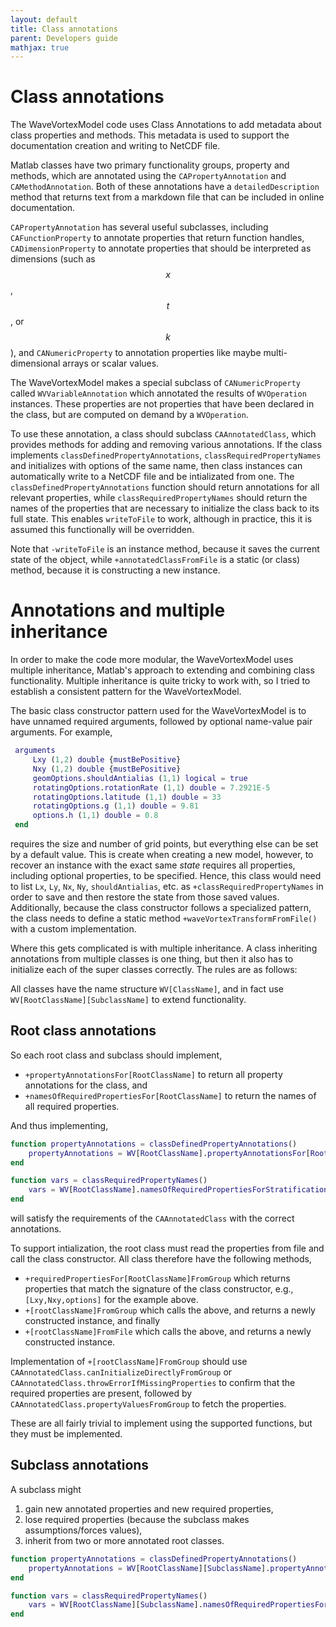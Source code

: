 ```yaml
---
layout: default
title: Class annotations
parent: Developers guide
mathjax: true
---
```


#  Class annotations

The WaveVortexModel code uses Class Annotations to add metadata about class properties and methods. This metadata is used to support the documentation creation and writing to NetCDF file.

Matlab classes have two primary functionality groups, property and methods, which are annotated using the `CAPropertyAnnotation` and `CAMethodAnnotation`. Both of these annotations have a `detailedDescription` method that returns text from a markdown file that can be included in online documentation.

`CAPropertyAnnotation` has several useful subclasses, including `CAFunctionProperty` to annotate properties that return function handles, `CADimensionProperty` to annotate properties that should be interpreted as dimensions (such as  $$x$$, $$t$$, or $$k$$), and `CANumericProperty` to annotation properties like maybe multi-dimensional arrays or scalar values.

The WaveVortexModel makes a special subclass of `CANumericProperty` called `WVVariableAnnotation` which annotated the results of `WVOperation` instances. These properties are not properties that have been declared in the class, but are computed on demand by a `WVOperation`. 

To use these annotation, a class should subclass `CAAnnotatedClass`, which provides methods for adding and removing various annotations. If the class implements `classDefinedPropertyAnnotations`,  `classRequiredPropertyNames` and initializes with options of the same name, then class instances can automatically write to a NetCDF file and be intializated from one. The `classDefinedPropertyAnnotations` function should return annotations for all relevant properties, while `classRequiredPropertyNames` should return the names of the properties that are necessary to initialize the class back to its full state. This enables `writeToFile` to work, although in practice, this it is assumed this functionally will be overridden.

Note that `-writeToFile` is an instance method, because it saves the current state of the object, while `+annotatedClassFromFile` is a static (or class) method, because it is constructing a new instance.

#  Annotations and multiple inheritance

In order to make the code more modular, the WaveVortexModel uses multiple inheritance, Matlab's approach to extending and combining class functionality. Multiple inheritance is quite tricky to work with, so I tried to establish a consistent pattern for the WaveVortexModel.

The basic class constructor pattern used for the WaveVortexModel is to have unnamed required arguments, followed by optional name-value pair arguments. For example,

```matlab
 arguments
     Lxy (1,2) double {mustBePositive}
     Nxy (1,2) double {mustBePositive}
     geomOptions.shouldAntialias (1,1) logical = true
     rotatingOptions.rotationRate (1,1) double = 7.2921E-5
     rotatingOptions.latitude (1,1) double = 33
     rotatingOptions.g (1,1) double = 9.81
     options.h (1,1) double = 0.8
 end
```

requires the size and number of grid points, but everything else can be set by a default value. This is create when creating a new model, however, to recover an instance with the exact same *state* requires all properties, including optional properties, to be specified. Hence, this class would need to list `Lx`, `Ly`, `Nx`, `Ny`, `shouldAntialias`, etc. as `+classRequiredPropertyNames` in order to save and then restore the state from those saved values. Additionally, because the class constructor follows a specialized pattern, the class needs to define a static method `+waveVortexTransformFromFile()` with a custom implementation.

Where this gets complicated is with multiple inheritance. A class inheriting annotations from multiple classes is one thing, but then it also has to initialize each of the super classes correctly. The rules are as follows:

All classes have the name structure `WV[ClassName]`, and in fact use `WV[RootClassName][SubclassName]` to extend functionality.

## Root class annotations

 So each root class and subclass should implement,

- `+propertyAnnotationsFor[RootClassName]` to return all property annotations for the class, and
- `+namesOfRequiredPropertiesFor[RootClassName]` to return the names of all required properties.

And thus implementing,

```matlab
function propertyAnnotations = classDefinedPropertyAnnotations()
    propertyAnnotations = WV[RootClassName].propertyAnnotationsFor[RootClassName]();
end

function vars = classRequiredPropertyNames()
    vars = WV[RootClassName].namesOfRequiredPropertiesForStratification[RootClassName]();
end
```
 
will satisfy the requirements of the `CAAnnotatedClass` with the correct annotations.

To support intialization, the root class must read the properties from file and call the class constructor. All class therefore have the following methods,

- `+requiredPropertiesFor[RootClassName]FromGroup` which returns properties that match the signature of the class constructor, e.g., `[Lxy,Nxy,options]` for the example above.
- `+[rootClassName]FromGroup` which calls the above, and returns a newly constructed instance, and finally
- `+[rootClassName]FromFile` which calls the above, and returns a newly constructed instance.

Implementation of `+[rootClassName]FromGroup` should use `CAAnnotatedClass.canInitializeDirectlyFromGroup` or `CAAnnotatedClass.throwErrorIfMissingProperties` to confirm that the required properties are present, followed by `CAAnnotatedClass.propertyValuesFromGroup` to fetch the properties. 

These are all fairly trivial to implement using the supported functions, but they must be implemented.

## Subclass annotations

A subclass might

1. gain new annotated properties and new required properties,
2. lose required properties (because the subclass makes assumptions/forces values),
3. inherit from two or more annotated root classes.



```matlab
function propertyAnnotations = classDefinedPropertyAnnotations()
    propertyAnnotations = WV[RootClassName][SubclassName].propertyAnnotationsFor[RootClassName]();
end

function vars = classRequiredPropertyNames()
    vars = WV[RootClassName][SubclassName].namesOfRequiredPropertiesForStratification[RootClassName]();
end
```
